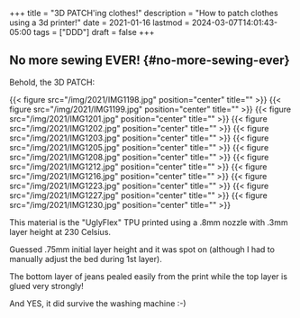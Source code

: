 +++
title = "3D PATCH'ing clothes!"
description = "How to patch clothes using a 3d printer!"
date = 2021-01-16
lastmod = 2024-03-07T14:01:43-05:00
tags = ["DDD"]
draft = false
+++

## No more sewing EVER! {#no-more-sewing-ever}

Behold, the 3D PATCH:

{{< figure src="/img/2021/IMG1198.jpg" position="center" title="" >}}
{{< figure src="/img/2021/IMG1199.jpg" position="center" title="" >}}
{{< figure src="/img/2021/IMG1201.jpg" position="center" title="" >}}
{{< figure src="/img/2021/IMG1202.jpg" position="center" title="" >}}
{{< figure src="/img/2021/IMG1203.jpg" position="center" title="" >}}
{{< figure src="/img/2021/IMG1205.jpg" position="center" title="" >}}
{{< figure src="/img/2021/IMG1208.jpg" position="center" title="" >}}
{{< figure src="/img/2021/IMG1212.jpg" position="center" title="" >}}
{{< figure src="/img/2021/IMG1216.jpg" position="center" title="" >}}
{{< figure src="/img/2021/IMG1223.jpg" position="center" title="" >}}
{{< figure src="/img/2021/IMG1227.jpg" position="center" title="" >}}
{{< figure src="/img/2021/IMG1230.jpg" position="center" title="" >}}

This material is the "UglyFlex" TPU printed using a .8mm nozzle
with .3mm layer height at 230 Celsius.

Guessed .75mm initial layer height and it was spot on
(although I had to manually adjust the bed during 1st layer).

The bottom layer of jeans pealed easily from the print
while the top layer is glued very strongly!

And YES, it did survive the washing machine :-)
